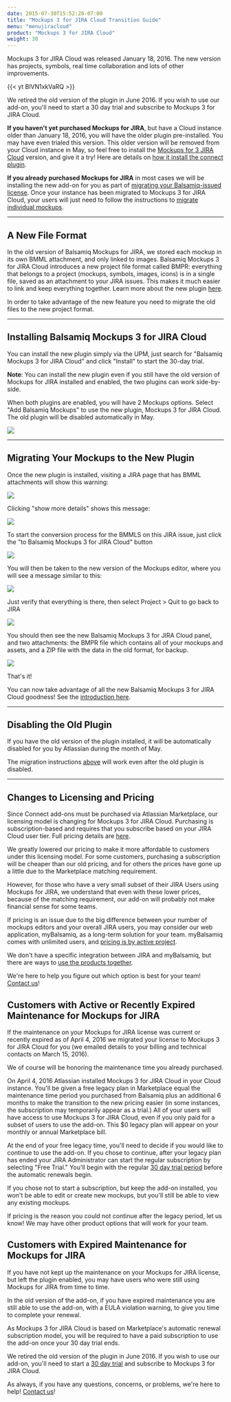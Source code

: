 ```yaml
---
date: 2015-07-30T15:52:28-07:00
title: "Mockups 3 for JIRA Cloud Transition Guide"
menu: "menujiracloud"
product: "Mockups 3 for JIRA Cloud"
weight: 30
---
```


Mockups 3 for JIRA Cloud was released January 18, 2016. The new version has projects, symbols, real time collaboration and lots of other improvements.

{{< yt BlVN1xkVaRQ >}}

We retired the old version of the plugin in June 2016. If you wish to use our add-on, you'll need to start a 30 day trial and subscribe to Mockups 3 for JIRA Cloud.

**If you haven't yet purchased Mockups for JIRA**, but have a Cloud instance older than January 18, 2016, you will have the older plugin pre-installed. You may have even trialed this version. This older version will be removed from your Cloud instance in May, so feel free to install the [Mockups for 3 JIRA Cloud](https://marketplace.atlassian.com/plugins/com.balsamiq.mockups.jira/cloud/overview) version, and give it a try! Here are details on [how it install the connect plugin](https://marketplace.atlassian.com/plugins/com.balsamiq.mockups.jira/cloud/installation).

**If you already purchased Mockups for JIRA** in most cases we will be installing the new add-on for you as part of [migrating your Balsamiq-issued license](#changes-to-licensing-and-pricing). Once your instance has been migrated to Mockups 3 for JIRA Cloud, your users will just need to follow the instructions to [migrate individual mockups](#migrating-your-mockups-to-the-new-plugin).

---

## A New File Format

In the old version of Balsamiq Mockups for JIRA, we stored each mockup in its own BMML attachment, and only linked to images. Balsamiq Mockups 3 for JIRA Cloud introduces a new project file format called BMPR: everything that belongs to a project (mockups, symbols, images, icons) is in a single file, saved as an attachment to your JIRA issues. This makes it much easier to link and keep everything together. Learn more about the new plugin [here](../intro/).

In order to take advantage of the new feature you need to migrate the old files to the new project format.

---

## Installing Balsamiq Mockups 3 for JIRA Cloud

You can install the new plugin simply via the UPM, just search for "Balsamiq Mockups 3 for JIRA Cloud" and click "Install" to start the 30-day trial.

**Note**: You can install the new plugin even if you still have the old version of Mockups for JIRA installed and enabled, the two plugins can work side-by-side.

When both plugins are enabled, you will have 2 Mockups options. Select "Add Balsamiq Mockups" to use the new plugin, Mockups 3 for JIRA Cloud. The old plugin will be disabled automatically in May.

![](//media.balsamiq.com/img/support/docs/jira/userguidecloud/add.png)

---

## Migrating Your Mockups to the New Plugin

Once the new plugin is installed, visiting a JIRA page that has BMML attachments will show this warning:

![](//media.balsamiq.com/img/support/docs/jira/transitionguide/transition1.png)

Clicking "show more details" shows this message:

![](//media.balsamiq.com/img/support/docs/jira/transitionguide/transition2.png)

To start the conversion process for the BMMLS on this JIRA issue, just click the "to Balsamiq Mockups 3 for JIRA Cloud" button

![](//media.balsamiq.com/img/support/docs/jira/transitionguide/transition3.png)

You will then be taken to the new version of the Mockups editor, where you will see a message similar to this:

![](//media.balsamiq.com/img/support/docs/jira/transitionguide/transition4.png)

Just verify that everything is there, then select Project > Quit to go back to JIRA

![](//media.balsamiq.com/img/support/docs/jira/transitionguide/transition5.png)

You should then see the new Balsamiq Mockups 3 for JIRA Cloud panel, and two attachments: the BMPR file which contains all of your mockups and assets, and a ZIP file with the data in the old format, for backup.

![](//media.balsamiq.com/img/support/docs/jira/transitionguide/transition6.png)

That's it!

You can now take advantage of all the new Balsamiq Mockups 3 for JIRA Cloud goodness! See the [introduction here](../intro/).

---

## Disabling the Old Plugin

If you have the old version of the plugin installed, it will be automatically disabled for you by Atlassian during the month of May.

The migration instructions [above](#migrating-your-mockups-to-the-new-plugin) will work even after the old plugin is disabled.

---

## Changes to Licensing and Pricing

Since Connect add-ons must be purchased via Atlassian Marketplace, our licensing model is changing for Mockups 3 for JIRA Cloud. Purchasing is subscription-based and requires that you subscribe based on your JIRA Cloud user tier. Full pricing details are [here](https://marketplace.atlassian.com/plugins/com.balsamiq.mockups.jira/cloud/pricing).

We greatly lowered our pricing to make it more affordable to customers under this licensing model. For some customers, purchasing a subscription will be cheaper than our old pricing, and for others the prices have gone up a little due to the Marketplace matching requirement.

However, for those who have a very small subset of their JIRA Users using Mockups for JIRA, we understand that even with these lower prices, because of the matching requirement, our add-on will probably not make financial sense for some teams.

If pricing is an issue due to the big difference between your number of mockups editors and your overall JIRA users, you may consider our web application, myBalsamiq, as a long-term solution for your team. myBalsamiq comes with unlimited users, and [pricing is by active project](https://balsamiq.com/buy/#myb).

We don't have a specific integration between JIRA and myBalsamiq, but there are ways to [use the products together](https://support.balsamiq.com/mybalsamiq/mybandatlassian/).

We're here to help you figure out which option is best for your team!  [Contact us](https://balsamiq.com/company/contact/#/s/m4j)!

## Customers with Active or Recently Expired Maintenance for Mockups for JIRA

If the maintenance on your Mockups for JIRA license was current or recently expired as of April 4, 2016 we migrated your license to Mockups 3 for JIRA Cloud for you (we emailed details to your billing and technical contacts on March 15, 2016).

We of course will be honoring the maintenance time you already purchased.

On April 4, 2016 Atlassian installed Mockups 3 for JIRA Cloud in your Cloud instance. You'll be given a free legacy plan in Marketplace equal the maintenance time period you purchased from Balsamiq plus an additional 6 months to make the transition to the new pricing easier (in some instances, the subscription may temporarily appear as a trial.) All of your users will have access to use Mockups 3 for JIRA Cloud, even if you only paid for a subset of users to use the add-on. This $0 legacy plan will appear on your monthly or annual Marketplace bill.

At the end of your free legacy time, you'll need to decide if you would like to continue to use the add-on. If you chose to continue, after your legacy plan has ended your JIRA Administrator can start the regular subscription by selecting "Free Trial."  You'll begin with the regular [30 day trial period](https://marketplace.atlassian.com/plugins/com.balsamiq.mockups.jira/cloud/installation) before the automatic renewals begin.

If you chose not to start a subscription, but keep the add-on installed, you won't be able to edit or create new mockups, but you'll still be able to view any existing mockups.

If pricing is the reason you could not continue after the legacy period, let us know! We may have other product options that will work for your team.

## Customers with Expired Maintenance for Mockups for JIRA

If you have not kept up the maintenance on your Mockups for JIRA license, but left the plugin enabled, you may have users who were still using Mockups for JIRA from time to time.

In the old version of the add-on, if you have expired maintenance you are still able to use the add-on, with a EULA violation warning, to give you time to complete your renewal.

As Mockups 3 for JIRA Cloud is based on Marketplace's automatic renewal subscription model, you will be required to have a paid subscription to use the add-on once your 30 day trial ends.

We retired the old version of the plugin in June 2016. If you wish to use our add-on, you'll need to start a [30 day trial](https://marketplace.atlassian.com/plugins/com.balsamiq.mockups.jira/cloud/installation) and subscribe to Mockups 3 for JIRA Cloud.

As always, if you have any questions, concerns, or problems, we're here to help! [Contact us](https://balsamiq.com/company/contact/#/s/m4j)!
